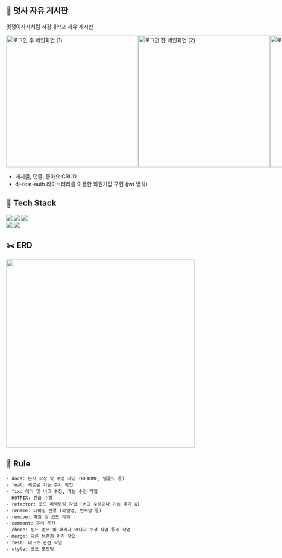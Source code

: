 ## 🦁 멋사 자유 게시판
멋쟁이사자처럼 서강대학교 자유 게시판
<div style="display: flex; flex-direction: row;">
  <img src="https://github.com/13155a1/likelion_board/assets/128376848/5ebf6908-65e5-406d-a624-8fff8b20bb2c" alt="로그인 후 메인화면 (1)" style="height: 350px;"/>
  <img src="https://github.com/13155a1/likelion_board/assets/128376848/1a6b4008-04b9-4091-bcfa-9585d31d4585" alt="로그인 전 메인화면 (2)" style="height: 350px;"/>
  <img src="https://github.com/13155a1/likelion_board/assets/128376848/9bad9da7-3e33-4f87-b7a4-b6c1be244e6b" alt="로그인 전 메인화면 (3)" style="height: 350px;"/>
  <img src="https://github.com/13155a1/likelion_board/assets/128376848/c93abce5-da3e-4328-af95-7bdb6009d12d" alt="글쓰기 (1)" style="height: 350px;"/>
</div>

- 게시글, 댓글, 좋아요 CRUD
- dj-rest-auth 라이브러리를 이용한 회원가입 구현 (jwt 방식)

## 🔨 Tech Stack
<div>
  <img src="https://img.shields.io/badge/Django-092E20?style=for-the-badge&logo=django&logoColor=white">
  <img src="https://img.shields.io/badge/python-3776AB?style=for-the-badge&logo=python&logoColor=white">
  <img src="https://img.shields.io/badge/linux-FCC624?style=for-the-badge&logo=linux&logoColor=black">
</div>
<div>
  <img src="https://img.shields.io/badge/Amazon_AWS-232F3E?style=for-the-badge&logo=amazon-aws&logoColor=white">
  <img src="https://img.shields.io/badge/SQLite-07405E?style=for-the-badge&logo=sqlite&logoColor=white">
</div>

## ✂️ ERD
<img src="https://github.com/13155a1/likelion_board/assets/128376848/64aa4717-8519-4245-a18a-061ea20b37c0" style="width: 500px;"/>

## 🎄 Rule
``` 
- docs: 문서 작성 및 수정 작업 (README, 템플릿 등)
- feat: 새로운 기능 추가 작업
- fix: 에러 및 버그 수정, 기능 수정 작업
- HOTFIX: 긴급 수정
- refactor: 코드 리팩토링 작업 (버그 수정이나 기능 추가 X)
- rename: 네이밍 변경 (파일명, 변수명 등)
- remove: 파일 및 코드 삭제
- comment: 주석 추가
- chore: 빌드 업무 및 패키지 매니저 수정 작업 등의 작업
- merge: 다른 브랜치 머지 작업
- test: 테스트 관련 작업
- style: 코드 포맷팅
```

